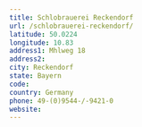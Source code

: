 ```yaml
---
title: Schlobrauerei Reckendorf
url: /schlobrauerei-reckendorf/
latitude: 50.0224
longitude: 10.83
address1: Mhlweg 18
address2: 
city: Reckendorf
state: Bayern
code: 
country: Germany
phone: 49-(0)9544-/-9421-0
website: 
---
```


